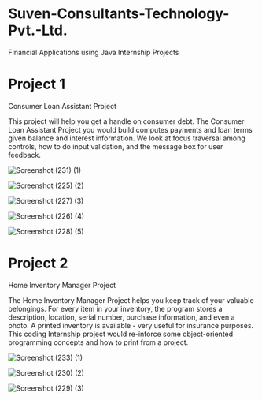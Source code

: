 # Suven-Consultants-Technology-Pvt.-Ltd.
Financial Applications using Java Internship Projects

# Project 1
Consumer Loan Assistant Project

This project will help you get a handle on consumer debt. The Consumer Loan Assistant Project you would build computes payments and loan terms given balance and interest information. We look at focus traversal among controls, how to do input validation, and the message box for user feedback.

![Screenshot (231)](https://user-images.githubusercontent.com/86226001/128392833-5e36dc17-e23b-4a9c-bd62-ba46e57a9f80.png)
                                                         (1)

![Screenshot (225)](https://user-images.githubusercontent.com/86226001/128393218-cd71cf75-084c-4912-a5bf-e38de8aebee7.png)
                                                         (2)


![Screenshot (227)](https://user-images.githubusercontent.com/86226001/128393262-d02d1f7f-cace-4be3-954f-4d3a9623fa3b.png)
                                                         (3)

![Screenshot (226)](https://user-images.githubusercontent.com/86226001/128393288-863edc50-32dd-4807-a26b-a8e8ec2d80cb.png)
                                                         (4)

![Screenshot (228)](https://user-images.githubusercontent.com/86226001/128393322-edd7dcba-bc03-4ce5-8da6-90dc17d40005.png)
                                                         (5)




# Project 2
Home Inventory Manager Project

 The Home Inventory Manager Project helps you keep track of your valuable belongings. For every item in your inventory, the program stores a description, location, serial number, purchase information, and even a photo. A printed inventory is available - very useful for insurance purposes. This coding Internship project would re-inforce some object-oriented programming concepts and how to print from a project.
 
 ![Screenshot (233)](https://user-images.githubusercontent.com/86226001/128393975-44786ad2-9253-4c22-8ee0-84318d0f6302.png)
                                                         (1)

![Screenshot (230)](https://user-images.githubusercontent.com/86226001/128393992-8788fb12-27d5-4f87-af44-e13ad0e576c5.png)
                                                         (2)

![Screenshot (229)](https://user-images.githubusercontent.com/86226001/128394012-17036966-d4ae-4dea-bea5-d66db67566b9.png)
                                                         (3)
